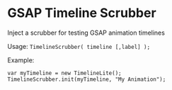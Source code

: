 # GSAP Timeline Scrubber
Inject a scrubber for testing GSAP animation timelines

Usage: `TimelineScrubber( timeline [,label] );`

Example:

    var myTimeline = new TimelineLite();
    TimelineScrubber.init(myTimeline, "My Animation");

